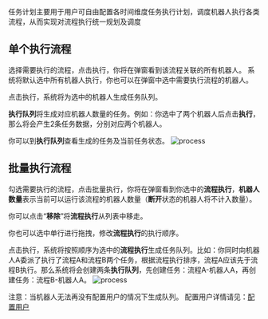 
任务计划主要用于用户可自由配置各时间维度任务执行计划，调度机器人执行各类流程，从而实现对流程执行统一规划及调度




## 单个执行流程
选择需要执行的流程，点击执行，你将在弹窗看到该流程关联的所有机器人。
系统将默认选中所有机器人执行，你也可以在弹窗中选中需要执行流程的机器人。

点击执行，系统将为选中的机器人生成任务队列。

**执行队列**将生成对应机器人数量的任务。例如：你选中了两个机器人后点击**执行**，那么将会产生2条任务数据，分别对应两个机器人。

你可以到**执行队列**查看生成的任务及当前任务状态。
![process](https://docimages.blob.core.chinacloudapi.cn/images/Console/process/singlerunproccess.png)


## 批量执行流程
勾选需要执行的流程，点击批量执行，你将在弹窗看到你选中的**流程执行**，**机器人数量**表示当前可以运行该流程的机器人数量（**断开**状态的机器人将不计入数量）。

你可以点击“**移除**”将**流程执行**从列表中移走。

你也可以选中单行进行拖拽，修改**流程执行**的执行顺序。

点击执行，系统将按照顺序为选中的**流程执行**生成任务队列。比如：你同时向机器人A委派了执行了流程A和流程B两个任务，根据流程执行排序，流程A应该先于流程B执行。那么系统将会创建两条**执行队列**，先创建任务：流程A-机器人A，再创建任务：流程B-机器人A。
![process](https://docimages.blob.core.chinacloudapi.cn/images/Console/process/mulrunproccess.png)

注意：当机器人无法再没有配置用户的情况下生成队列。
配置用户详情请见：[配置用户](../../Robot/license.md?_v=v2020.4)